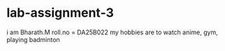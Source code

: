 # lab-assignment-3
i am Bharath.M
roll.no = DA25B022
my hobbies are to watch anime, gym, playing badminton

